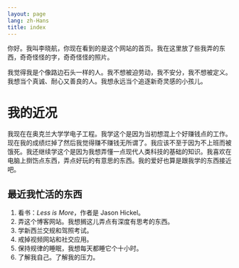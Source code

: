 ```yaml
---
layout: page
lang: zh-Hans
title: index
---
```

你好。我叫李晓航，你现在看到的是这个网站的首页。我在这里放了些我弄的东西，奇奇怪怪的字，奇奇怪怪的照片。

我觉得我是个像路边石头一样的人。我不想被迫劳动，我不安分，我不想被定义。我想当个真诚、耐心又善良的人。我想永远当个追逐新奇灵感的小孩儿。

# 我的近况

我现在在奥克兰大学学电子工程。我学这个是因为当初想混上个好赚钱点的工作。现在我的成绩烂掉了然后我觉得赚不赚钱无所谓了。我应该不至于因为不上班而被饿死。我还继续学这个是因为我想弄懂一点现代人类科技的基础的知识。我喜欢在电脑上捯饬点东西，弄点好玩的有意思的东西。我的爱好也算是跟我学的东西接近吧。

## 最近我忙活的东西

1. 看书：*Less is More*，作者是 Jason Hickel。
2. 弄这个博客网站。我想搁这儿弄点有深度有思考的东西。
3. 学新西兰交规和驾照考试。
4. 戒掉视频网站和社交应用。
5. 保持规律的睡眠，我想每天都睡它个十小时。
6. 了解我自己。了解我的压力。